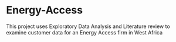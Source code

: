 # Energy-Access
This project uses Exploratory Data Analysis and Literature review to examine customer data for an Energy Access firm in West Africa
